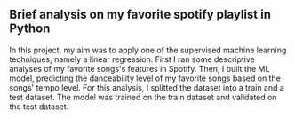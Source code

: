 ## Brief analysis on my favorite spotify playlist in Python

In this project, my aim was to apply one of the supervised machine learning techniques, namely a linear regression. First I ran some descriptive analyses of my favorite songs's features in Spotify. Then, I built the ML model, predicting the danceability level of my favorite songs based on the songs' tempo level. For this analysis, I splitted the dataset into a train and a test dataset. The model was trained on the train dataset and validated on the test dataset. 
